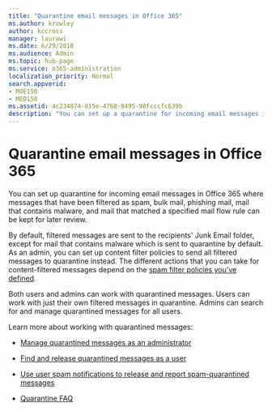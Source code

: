 ```yaml
---
title: "Quarantine email messages in Office 365"
ms.author: krowley
author: kccross
manager: laurawi
ms.date: 6/29/2018
ms.audience: Admin
ms.topic: hub-page
ms.service: o365-administration
localization_priority: Normal
search.appverid:
- MOE150
- MED150
ms.assetid: 4c234874-015e-4768-8495-98fcccfc639b
description: "You can set up a quarantine for incoming email messages in Office 365 where incoming email messages that have been filtered as spam, bulk, phishing mail, and malware can be kept for later review."
---
```


# Quarantine email messages in Office 365

You can set up quarantine for incoming email messages in Office 365 where messages that have been filtered as spam, bulk mail, phishing mail, mail that contains malware, and mail that matched a specified mail flow rule can be kept for later review.
  
By default, filtered messages are sent to the recipients' Junk Email folder, except for mail that contains malware which is sent to quarantine by default. As an admin, you can set up content filter policies to send all filtered messages to quarantine instead. The different actions that you can take for content-filtered messages depend on the [spam filter policies you've defined](https://go.microsoft.com/fwlink/?LinkId=799736).
  
Both users and admins can work with quarantined messages. Users can work with just their own filtered messages in quarantine. Admins can search for and manage quarantined messages for all users.
  
Learn more about working with quarantined messages:
  
- [Manage quarantined messages as an administrator](manage-quarantined-messages-and-files.md)
    
- [Find and release quarantined messages as a user](find-and-release-quarantined-messages-as-a-user.md)
    
- [Use user spam notifications to release and report spam-quarantined messages](use-spam-notifications-to-release-and-report-quarantined-messages.md)
    
- [Quarantine FAQ](quarantine-faq.md)
    

